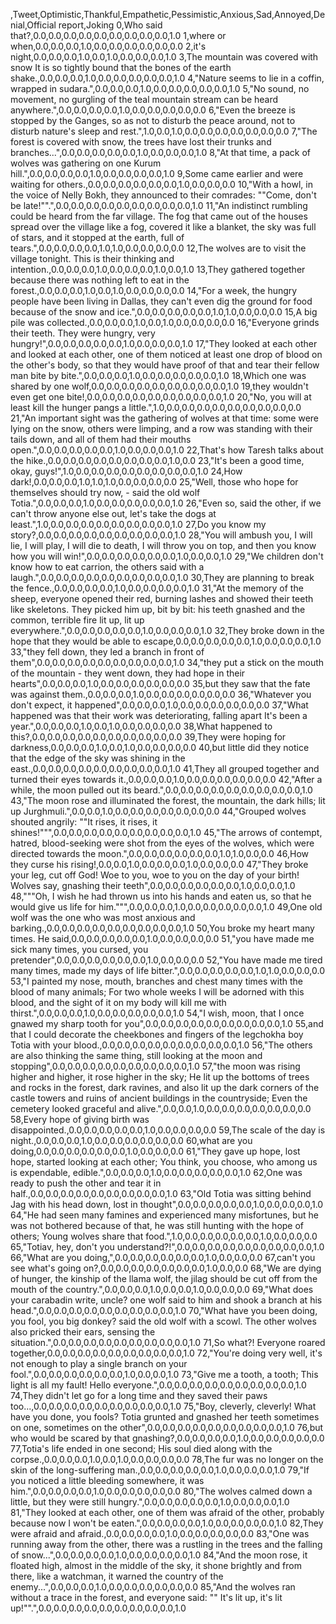 ,Tweet,Optimistic,Thankful,Empathetic,Pessimistic,Anxious,Sad,Annoyed,Denial,Official report,Joking
0,Who said that?,0.0,0.0,0.0,0.0,0.0,0.0,0.0,0.0,0.0,1.0
1,where or when,0.0,0.0,0.0,1.0,0.0,0.0,0.0,0.0,0.0,0.0
2,it's night,0.0,0.0,0.0,1.0,0.0,1.0,0.0,0.0,0.0,1.0
3,The mountain was covered with snow It is so tightly bound that the bones of the earth shake.,0.0,0.0,0.0,1.0,0.0,0.0,0.0,0.0,0.0,1.0
4,"Nature seems to lie in a coffin, wrapped in sudara.",0.0,0.0,0.0,1.0,0.0,0.0,0.0,0.0,0.0,1.0
5,"No sound, no movement, no gurgling of the teal mountain stream can be heard anywhere.",0.0,0.0,0.0,0.0,1.0,0.0,0.0,0.0,0.0,0.0
6,"Even the breeze is stopped by the Ganges, so as not to disturb the peace around, not to disturb nature's sleep and rest.",1.0,0.0,1.0,0.0,0.0,0.0,0.0,0.0,0.0,0.0
7,"The forest is covered with snow, the trees have lost their trunks and branches...",0.0,0.0,0.0,0.0,0.0,1.0,0.0,0.0,0.0,1.0
8,"At that time, a pack of wolves was gathering on one Kurum hill.",0.0,0.0,0.0,0.0,1.0,0.0,0.0,0.0,0.0,1.0
9,Some came earlier and were waiting for others.,0.0,0.0,0.0,0.0,0.0,0.0,1.0,0.0,0.0,0.0
10,"With a howl, in the voice of Nelly Bokh, they announced to their comrades: ""Come, don't be late!"".",0.0,0.0,0.0,0.0,0.0,0.0,0.0,0.0,0.0,1.0
11,"An indistinct rumbling could be heard from the far village. The fog that came out of the houses spread over the village like a fog, covered it like a blanket, the sky was full of stars, and it stopped at the earth, full of tears.",0.0,0.0,0.0,0.0,1.0,1.0,0.0,0.0,0.0,0.0
12,The wolves are to visit the village tonight. This is their thinking and intention.,0.0,0.0,0.0,1.0,0.0,0.0,0.0,1.0,0.0,1.0
13,They gathered together because there was nothing left to eat in the forest.,0.0,0.0,0.0,1.0,0.0,1.0,0.0,0.0,0.0,0.0
14,"For a week, the hungry people have been living in Dallas, they can't even dig the ground for food because of the snow and ice.",0.0,0.0,0.0,0.0,0.0,1.0,1.0,0.0,0.0,0.0
15,A big pile was collected.,0.0,0.0,0.0,1.0,0.0,1.0,0.0,0.0,0.0,0.0
16,"Everyone grinds their teeth. They were hungry, very hungry!",0.0,0.0,0.0,0.0,0.0,1.0,0.0,0.0,0.0,1.0
17,"They looked at each other and looked at each other, one of them noticed at least one drop of blood on the other's body, so that they would have proof of that and tear their fellow man bite by bite.",0.0,0.0,0.0,1.0,0.0,0.0,0.0,0.0,0.0,1.0
18,Which one was shared by one wolf,0.0,0.0,0.0,0.0,0.0,0.0,0.0,0.0,0.0,1.0
19,they wouldn't even get one bite!,0.0,0.0,0.0,0.0,0.0,0.0,0.0,0.0,0.0,1.0
20,"No, you will at least kill the hunger pangs a little.",1.0,0.0,0.0,0.0,0.0,0.0,0.0,0.0,0.0,0.0
21,"An important sight was the gathering of wolves at that time: some were lying on the snow, others were limping, and a row was standing with their tails down, and all of them had their mouths open.",0.0,0.0,0.0,0.0,0.0,1.0,0.0,0.0,0.0,1.0
22,That's how Taresh talks about the hike.,0.0,0.0,0.0,0.0,0.0,0.0,0.0,0.0,1.0,0.0
23,"It's been a good time, okay, guys!",1.0,0.0,0.0,0.0,0.0,0.0,0.0,0.0,0.0,1.0
24,How dark!,0.0,0.0,0.0,1.0,1.0,1.0,0.0,0.0,0.0,0.0
25,"Well, those who hope for themselves should try now, - said the old wolf Totia.",0.0,0.0,0.0,1.0,0.0,0.0,0.0,0.0,0.0,1.0
26,"Even so, said the other, if we can't throw anyone else out, let's take the dogs at least.",1.0,0.0,0.0,0.0,0.0,0.0,0.0,0.0,0.0,1.0
27,Do you know my story?,0.0,0.0,0.0,0.0,0.0,0.0,0.0,0.0,0.0,1.0
28,"You will ambush you, I will lie, I will play, I will die to death, I will throw you on top, and then you know how you will win!",0.0,0.0,0.0,0.0,0.0,0.0,1.0,0.0,0.0,1.0
29,"We children don't know how to eat carrion, the others said with a laugh.",0.0,0.0,0.0,0.0,0.0,0.0,0.0,0.0,0.0,1.0
30,They are planning to break the fence.,0.0,0.0,0.0,0.0,1.0,0.0,0.0,0.0,0.0,1.0
31,"At the memory of the sheep, everyone opened their red, burning lashes and showed their teeth like skeletons. They picked him up, bit by bit: his teeth gnashed and the common, terrible fire lit up, lit up everywhere.",0.0,0.0,0.0,0.0,0.0,1.0,0.0,0.0,0.0,1.0
32,They broke down in the hope that they would be able to escape,0.0,0.0,0.0,0.0,0.0,1.0,0.0,0.0,0.0,1.0
33,"they fell down, they led a branch in front of them",0.0,0.0,0.0,0.0,0.0,0.0,0.0,0.0,0.0,1.0
34,"they put a stick on the mouth of the mountain - they went down, they had hope in their hearts",0.0,0.0,0.0,1.0,0.0,0.0,0.0,0.0,0.0,0.0
35,but they saw that the fate was against them.,0.0,0.0,0.0,1.0,0.0,0.0,0.0,0.0,0.0,0.0
36,"Whatever you don't expect, it happened",0.0,0.0,0.0,1.0,0.0,0.0,0.0,0.0,0.0,0.0
37,"What happened was that their work was deteriorating, falling apart It's been a year.",0.0,0.0,0.0,1.0,0.0,1.0,0.0,0.0,0.0,0.0
38,What happened to this?,0.0,0.0,0.0,0.0,0.0,0.0,0.0,0.0,0.0,0.0
39,They were hoping for darkness,0.0,0.0,0.0,1.0,0.0,1.0,0.0,0.0,0.0,0.0
40,but little did they notice that the edge of the sky was shining in the east.,0.0,0.0,0.0,0.0,0.0,0.0,0.0,0.0,0.0,1.0
41,They all grouped together and turned their eyes towards it.,0.0,0.0,0.0,1.0,0.0,0.0,0.0,0.0,0.0,0.0
42,"After a while, the moon pulled out its beard.",0.0,0.0,0.0,0.0,0.0,0.0,0.0,0.0,0.0,1.0
43,"The moon rose and illuminated the forest, the mountain, the dark hills; lit up Jurghmuli.",0.0,0.0,1.0,0.0,0.0,0.0,0.0,0.0,0.0,0.0
44,"Grouped wolves shouted angrily: ""It rises, it rises, it shines!""",0.0,0.0,0.0,0.0,0.0,0.0,0.0,0.0,0.0,1.0
45,"The arrows of contempt, hatred, blood-seeking were shot from the eyes of the wolves, which were directed towards the moon.",0.0,0.0,0.0,0.0,0.0,0.0,1.0,1.0,0.0,0.0
46,How they curse his rising!,0.0,0.0,1.0,0.0,0.0,0.0,1.0,0.0,0.0,0.0
47,"They broke your leg, cut off God! Woe to you, woe to you on the day of your birth! Wolves say, gnashing their teeth",0.0,0.0,0.0,0.0,0.0,0.0,1.0,0.0,0.0,1.0
48,"""Oh, I wish he had thrown us into his hands and eaten us, so that he would give us life for him.""",0.0,0.0,0.0,1.0,0.0,0.0,0.0,0.0,0.0,1.0
49,One old wolf was the one who was most anxious and barking.,0.0,0.0,0.0,0.0,0.0,0.0,0.0,0.0,0.0,1.0
50,You broke my heart many times. He said,0.0,0.0,0.0,0.0,0.0,1.0,0.0,0.0,0.0,0.0
51,"you have made me sick many times, you cursed, you pretender",0.0,0.0,0.0,0.0,0.0,0.0,1.0,0.0,0.0,0.0
52,"You have made me tired many times, made my days of life bitter.",0.0,0.0,0.0,0.0,0.0,1.0,1.0,0.0,0.0,0.0
53,"I painted my nose, mouth, branches and chest many times with the blood of many animals; For two whole weeks I will be adorned with this blood, and the sight of it on my body will kill me with thirst.",0.0,0.0,0.0,1.0,0.0,0.0,0.0,0.0,0.0,1.0
54,"I wish, moon, that I once gnawed my sharp tooth for you",0.0,0.0,0.0,0.0,0.0,0.0,0.0,0.0,0.0,1.0
55,and that I could decorate the cheekbones and fingers of the legchokha boy Totia with your blood.,0.0,0.0,0.0,0.0,0.0,0.0,0.0,0.0,0.0,1.0
56,"The others are also thinking the same thing, still looking at the moon and stopping",0.0,0.0,0.0,0.0,0.0,0.0,0.0,0.0,0.0,1.0
57,"the moon was rising higher and higher, it rose higher in the sky; He lit up the bottoms of trees and rocks in the forest, dark ravines, and also lit up the dark corners of the castle towers and ruins of ancient buildings in the countryside; Even the cemetery looked graceful and alive.",0.0,0.0,1.0,0.0,0.0,0.0,0.0,0.0,0.0,0.0
58,Every hope of giving birth was disappointed.,0.0,0.0,0.0,0.0,0.0,1.0,0.0,0.0,0.0,0.0
59,The scale of the day is night.,0.0,0.0,0.0,1.0,0.0,0.0,0.0,0.0,0.0,0.0
60,what are you doing,0.0,0.0,0.0,0.0,0.0,0.0,1.0,0.0,0.0,0.0
61,"They gave up hope, lost hope, started looking at each other; You think, you choose, who among us is expendable, edible.",0.0,0.0,0.0,1.0,0.0,0.0,0.0,0.0,0.0,1.0
62,One was ready to push the other and tear it in half.,0.0,0.0,0.0,0.0,0.0,0.0,0.0,0.0,0.0,1.0
63,"Old Totia was sitting behind Jag with his head down, lost in thought",0.0,0.0,0.0,0.0,0.0,1.0,0.0,0.0,0.0,1.0
64,"He had seen many famines and experienced many misfortunes, but he was not bothered because of that, he was still hunting with the hope of others; Young wolves share that food.",1.0,0.0,0.0,0.0,0.0,0.0,1.0,0.0,0.0,0.0
65,"Totiav, hey, don't you understand?!",0.0,0.0,0.0,0.0,0.0,0.0,0.0,0.0,0.0,1.0
66,"What are you doing,",0.0,0.0,0.0,0.0,0.0,0.0,1.0,0.0,0.0,0.0
67,can't you see what's going on?,0.0,0.0,0.0,0.0,0.0,0.0,0.0,1.0,0.0,0.0
68,"We are dying of hunger, the kinship of the llama wolf, the jilag should be cut off from the mouth of the country.",0.0,0.0,0.0,1.0,0.0,0.0,1.0,0.0,0.0,0.0
69,"What does your carabadin write, uncle? one wolf said to him and shook a branch at his head.",0.0,0.0,0.0,0.0,0.0,0.0,0.0,0.0,0.0,1.0
70,"What have you been doing, you fool, you big donkey?  said the old wolf with a scowl. The other wolves also pricked their ears, sensing the situation.",0.0,0.0,0.0,0.0,0.0,0.0,0.0,0.0,0.0,1.0
71,So what?! Everyone roared together,0.0,0.0,0.0,0.0,0.0,0.0,0.0,0.0,0.0,1.0
72,"You're doing very well, it's not enough to play a single branch on your fool.",0.0,0.0,0.0,0.0,0.0,0.0,1.0,0.0,0.0,1.0
73,"Give me a tooth, a tooth; This light is all my fault! Hello everyone.",0.0,0.0,0.0,0.0,0.0,0.0,0.0,0.0,0.0,1.0
74,They didn't let go for a long time and they saved their paws too...,0.0,0.0,0.0,0.0,0.0,0.0,0.0,0.0,0.0,1.0
75,"Boy, cleverly, cleverly! What have you done, you fools? Totia grunted and gnashed her teeth sometimes on one, sometimes on the other",0.0,0.0,0.0,0.0,0.0,0.0,0.0,0.0,0.0,1.0
76,but who would be scared by that gnashing?,0.0,0.0,0.0,0.0,1.0,0.0,0.0,0.0,0.0,0.0
77,Totia's life ended in one second; His soul died along with the corpse.,0.0,0.0,0.0,1.0,0.0,1.0,0.0,0.0,0.0,0.0
78,The fur was no longer on the skin of the long-suffering man.,0.0,0.0,0.0,0.0,0.0,1.0,0.0,0.0,0.0,1.0
79,"If you noticed a little bleeding somewhere, it was him.",0.0,0.0,0.0,0.0,1.0,0.0,0.0,0.0,0.0,0.0
80,"The wolves calmed down a little, but they were still hungry.",0.0,0.0,0.0,0.0,0.0,1.0,0.0,0.0,0.0,1.0
81,"They looked at each other, one of them was afraid of the other, probably because now I won't be eaten.",0.0,0.0,0.0,0.0,1.0,0.0,0.0,0.0,0.0,1.0
82,They were afraid and afraid.,0.0,0.0,0.0,0.0,1.0,0.0,0.0,0.0,0.0,0.0
83,"One was running away from the other, there was a rustling in the trees and the falling of snow...",0.0,0.0,0.0,0.0,1.0,0.0,0.0,0.0,0.0,1.0
84,"And the moon rose, it floated high, almost in the middle of the sky, it shone brightly and from there, like a watchman, it warned the country of the enemy...",0.0,0.0,0.0,1.0,0.0,0.0,0.0,0.0,0.0,0.0
85,"And the wolves ran without a trace in the forest, and everyone said: "" It's lit up, it's lit up!"".",0.0,0.0,0.0,0.0,0.0,0.0,0.0,0.0,0.0,1.0
